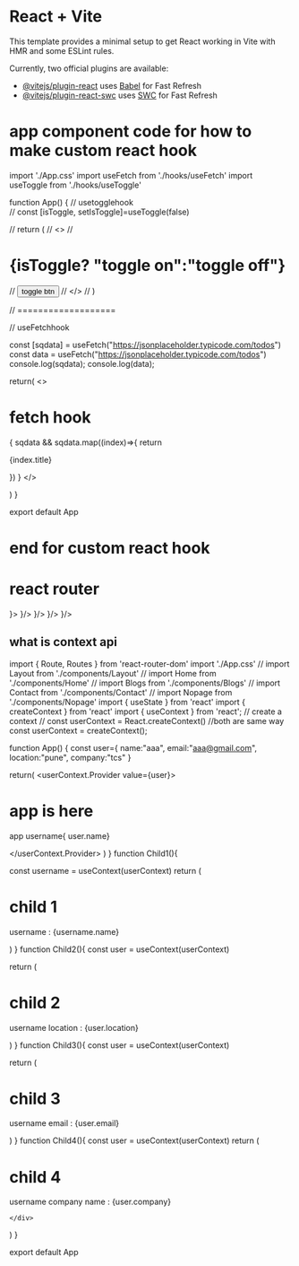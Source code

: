 # React + Vite

This template provides a minimal setup to get React working in Vite with HMR and some ESLint rules.

Currently, two official plugins are available:

- [@vitejs/plugin-react](https://github.com/vitejs/vite-plugin-react/blob/main/packages/plugin-react/README.md) uses [Babel](https://babeljs.io/) for Fast Refresh
- [@vitejs/plugin-react-swc](https://github.com/vitejs/vite-plugin-react-swc) uses [SWC](https://swc.rs/) for Fast Refresh


# app component code for how to make custom react hook


import './App.css'
import useFetch from './hooks/useFetch'
import useToggle from './hooks/useToggle'

function App() {
  // usetogglehook  
  // const [isToggle, setIsToggle]=useToggle(false)

  // return (
  //  <>
  //  <h1>{isToggle? "toggle on":"toggle off"}</h1>
  //  <button onClick={setIsToggle}>toggle btn</button>
  //  </>
  // )


  // ===================

  // useFetchhook

  const [sqdata] = useFetch("https://jsonplaceholder.typicode.com/todos")
  const data = useFetch("https://jsonplaceholder.typicode.com/todos")
  console.log(sqdata);
  console.log(data);

  return(
    <>
    <h1>fetch hook</h1>
    {
      sqdata && sqdata.map((index)=>{
        return <p>{index.title}</p>
      })
    }
    </>

  )
}

export default App
# end for custom react hook


# react router

<Routes>
      <Route path='/' element={<Layout />}>
        <Route path='' element={<Home />}/>
        <Route path='/blogs' element={<Blogs />}/>
        <Route path='/contact' element={<Contact />}/>
        <Route path='*' element={<Nopage />}/>
      </Route>
    </Routes>



## what is context api 

import { Route, Routes } from 'react-router-dom'
import './App.css'
// import Layout from './components/Layout'
// import Home from './components/Home'
// import Blogs from './components/Blogs'
// import Contact from './components/Contact'
// import Nopage from './components/Nopage'
import { useState } from 'react'
import { createContext } from 'react'
import { useContext } from 'react';
// create a context
// const userContext = React.createContext()  //both are same way
const userContext = createContext();

function App() {
  const user={
    name:"aaa",
    email:"aaa@gmail.com",
    location:"pune",
    company:"tcs"
  }
  
   return(
    <userContext.Provider value={user}>
      <h1>app is here</h1>
      <p>app username{ user.name}</p>
      <Child1 />
    </userContext.Provider>
   )
}
function Child1(){

  const username = useContext(userContext)
  return (
    <div>
      <h1>child 1</h1>
      <p>username : {username.name}</p>
      <Child2 username={username}/>
    </div>
  )
}
function Child2(){
  const user = useContext(userContext)

  return (
    <div>
      <h1>child 2</h1>
      <p>username location : {user.location}</p>
      <Child3 />
    </div>
  )
}
function Child3(){
  const user = useContext(userContext)

  return (
    <div>
      <h1>child 3</h1>
      <p>username email : {user.email}</p>
      <Child4 />
    </div>
  )
}
function Child4(){
 const user = useContext(userContext)
  return (
    <div>
      <h1>child 4</h1>
      <p>username company name : {user.company}</p>
      
    </div>
  )
}

export default App
